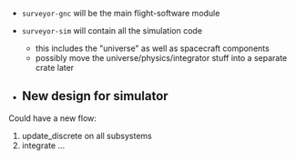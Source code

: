 - `surveyor-gnc` will be the main flight-software module
- `surveyor-sim` will contain all the simulation code
    - this includes the "universe" as well as spacecraft components
    - possibly move the universe/physics/integrator stuff into a separate crate later


- New design for simulator
    -


Could have a new flow:

1. update_discrete on all subsystems
2. integrate
...
